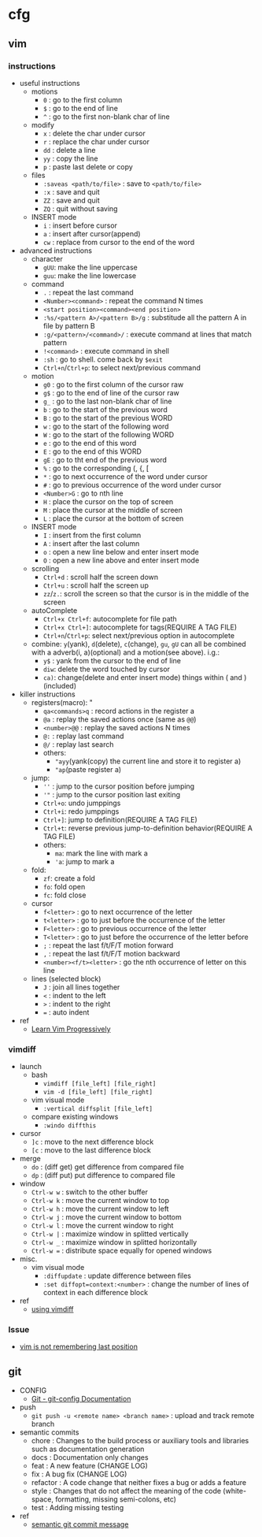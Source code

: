 # cfg

## vim

### instructions
- useful instructions
  - motions
    - `0`  : go to the first column
    - `$`  : go to the end of line
    - `^`  : go to the first non-blank char of line
  - modify
    - `x`  : delete the char under cursor
	- `r`  : replace the char under cursor
	- `dd` : delete a line
	- `yy` : copy the line
	- `p`  : paste last delete or copy
  - files
    - `:saveas <path/to/file>` : save to `<path/to/file>`
    - `:x` : save and quit
    - `ZZ` : save and quit
    - `ZQ` : quit without saving
  - INSERT mode
    - `i`  : insert before cursor
    - `a`  : insert after cursor(append)
    - `cw` : replace from cursor to the end of the word
- advanced instructions
  - character
    - `gUU`: make the line uppercase
    - `guu`: make the line lowercase
  - command
    - `.`  : repeat the last command
    - `<Number><command>` : repeat the command N times
    - `<start position><command><end position>`
	- `:%s/<pattern A>/<pattern B>/g` : substitude all the pattern A in file by pattern B
	- `:g/<pattern>/<command>/` : execute command at lines that match pattern
	- `!<command>` : execute command in shell
	- `:sh` : go to shell. come back by `$exit`
	- `Ctrl+n`/`Ctrl+p`: to select next/previous command
  - motion
    - `g0` : go to the first column of the cursor raw
    - `g$` : go to the end of line of the cursor raw
    - `g_` : go to the last non-blank char of line
    - `b`  : go to the start of the previous word
    - `B`  : go to the start of the previous WORD
    - `w`  : go to the start of the following word
    - `W`  : go to the start of the following WORD
    - `e`  : go to the end of this word
    - `E`  : go to the end of this WORD
    - `gE` : go to tht end of the previous word
    - `%`  : go to the corresponding \(, \{, \[
    - `*`  : go to next occurrence of the word under cursor
    - `#`  : go to previous occurrence of the word under cursor
    - `<Number>G` : go to nth line
	- `H`  : place the cursor on the top of screen
	- `M`  : place the cursor at the middle of screen
	- `L`  : place the cursor at the bottom of screen
  - INSERT mode
    - `I`  : insert from the first column
    - `A`  : insert after the last column
	- `o`  : open a new line below and enter insert mode
	- `O`  : open a new line above and enter insert mode
  - scrolling
    - `Ctrl+d` : scroll half the screen down
    - `Ctrl+u` : scroll half the screen up
	- `zz`/`z.`: scroll the screen so that the cursor is in the middle of the screen
  - autoComplete
  	- `Ctrl+x Ctrl+f`: autocomplete for file path
	- `Ctrl+x Ctrl+]`: autocomplete for tags(REQUIRE A TAG FILE)
	- `Ctrl+n`/`Ctrl+p`: select next/previous option in autocomplete
  - combine: `y`(yank), `d`(delete), `c`(change), `gu`, `gU` can all be combined with a adverb(i, a)(optional) and a motion(see above). i.g.:
  	- `y$` : yank from the cursor to the end of line
	- `diw`: delete the word touched by cursor
	- `ca)`: change(delete and enter insert mode) things within \( and \)(included)
- killer instructions
  - registers(macro): "
    - `qa<commands>q` : record actions in the register a
    - `@a` : replay the saved actions once (same as `@@`)
    - `<number>@@` : replay the saved actions N times
	- `@:` : replay last command
	- `@/` : replay last search
	- others:
		- `"ayy`(yank(copy) the current line and store it to register a)
		- `"ap`(paste register a)
  - jump:
  	- `''` : jump to the cursor position before jumping
	- `'"` : jump to the cursor position last exiting
	- `Ctrl+o`: undo jumppings
	- `Ctrl+i`: redo jumppings
	- `Ctrl+]`: jump to definition(REQUIRE A TAG FILE)
	- `Ctrl+t`: reverse previous jump-to-definition behavior(REQUIRE A TAG FILE)
	- others:
		- `ma`: mark the line with mark a
		- `'a`: jump to mark a
  - fold:
  	- `zf`: create a fold
	- `fo`: fold open
	- `fc`: fold close
  - cursor
    - `f<letter>` : go to next occurrence of the letter
    - `t<letter>` : go to just before the occurrence of the letter
    - `F<letter>` : go to previous occurrence of the letter
    - `T<letter>` : go to just before the occurrence of the letter before
	- `;`         : repeat the last f/t/F/T motion forward
	- `,`         : repeat the last f/t/F/T motion backward
    - `<number><f/t><letter>` : go the nth occurrence of letter on this line
  - lines (selected block)
    - `J`  : join all lines together
    - `<`  : indent to the left
    - `>`  : indent to the right
    - `=`  : auto indent
- ref
  - [Learn Vim Progressively](http://yannesposito.com/Scratch/en/blog/Learn-Vim-Progressively/)

### vimdiff
- launch
  - bash
    - `vimdiff [file_left] [file_right]`
    - `vim -d [file_left] [file_right]`
  - vim visual mode
    - `:vertical diffsplit [file_left]`
  - compare existing windows
	- `:windo diffthis`
- cursor
  - `]c` : move to the next difference block
  - `[c` : move to the last difference block
- merge
  - `do` : (diff get) get difference from compared file
  - `dp` : (diff put) put difference to compared file
- window
  - `Ctrl-w w` : switch to the other buffer
  - `Ctrl-w k` : move the current window to top
  - `Ctrl-w h` : move the current window to left
  - `Ctrl-w j` : move the current window to bottom
  - `Ctrl-w l` : move the current window to right
  - `Ctrl-w |` : maximize window in splitted vertically
  - `Ctrl-w _` : maximize window in splitted horizontally
  - `Ctrl-w =` : distribute space equally for opened windows
- misc.
  - vim visual mode
    - `:diffupdate` : update difference between files
    - `:set diffopt=context:<number>` : change the number of lines of context in each difference block
- ref
  - [using vimdiff](https://www.ibm.com/developerworks/cn/linux/l-vimdiff/)

### Issue
- [vim is not remembering last position](http://askubuntu.com/questions/223018/vim-is-not-remembering-last-position/224908#224908)

## git
- CONFIG
  - [Git - git-config Documentation](https://git-scm.com/docs/git-config)
- push
  - `git push -u <remote name> <branch name>` : upload and track remote branch
- semantic commits
  - chore    : Changes to the build process or auxiliary tools and libraries such as documentation generation
  - docs     : Documentation only changes
  - feat     : A new feature (CHANGE LOG)
  - fix      : A bug fix (CHANGE LOG)
  - refactor : A code change that neither fixes a bug or adds a feature
  - style    : Changes that do not affect the meaning of the code (white-space, formatting, missing semi-colons, etc)
  - test     : Adding missing testing
- ref
  - [semantic git commit message](https://read01.com/Ay7dM.html)
